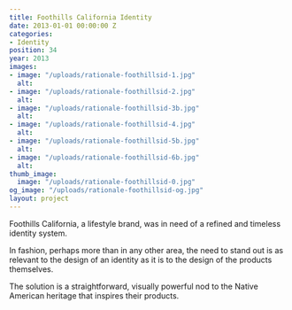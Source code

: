 ```yaml
---
title: Foothills California Identity
date: 2013-01-01 00:00:00 Z
categories:
- Identity
position: 34
year: 2013
images:
- image: "/uploads/rationale-foothillsid-1.jpg"
  alt: 
- image: "/uploads/rationale-foothillsid-2.jpg"
  alt: 
- image: "/uploads/rationale-foothillsid-3b.jpg"
  alt: 
- image: "/uploads/rationale-foothillsid-4.jpg"
  alt: 
- image: "/uploads/rationale-foothillsid-5b.jpg"
  alt: 
- image: "/uploads/rationale-foothillsid-6b.jpg"
  alt: 
thumb_image:
  image: "/uploads/rationale-foothillsid-0.jpg"
og_image: "/uploads/rationale-foothillsid-og.jpg"
layout: project
---
```


Foothills California, a lifestyle brand, was in need of a refined and timeless identity system.

In fashion, perhaps more than in any other area, the need to stand out is as relevant to the design of an identity as it is to the design of the products themselves.

The solution is a straightforward, visually powerful nod to the Native American heritage that inspires their products.